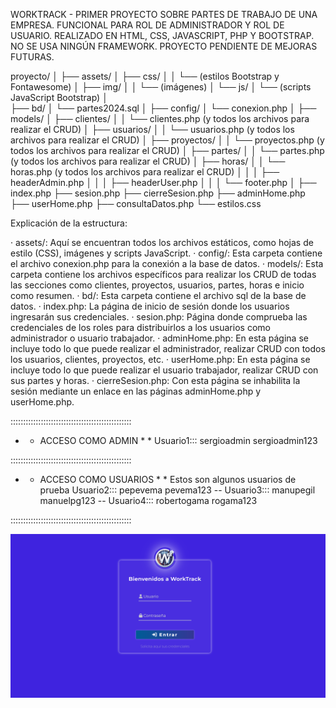 WORKTRACK - PRIMER PROYECTO SOBRE PARTES DE TRABAJO DE UNA EMPRESA. FUNCIONAL PARA ROL DE ADMINISTRADOR Y ROL DE USUARIO.
REALIZADO EN HTML, CSS, JAVASCRIPT, PHP Y BOOTSTRAP. NO SE USA NINGÚN FRAMEWORK.
PROYECTO PENDIENTE DE MEJORAS FUTURAS.

proyecto/
│
├── assets/
│   ├── css/
│   │   └── (estilos Bootstrap y Fontawesome)
│   ├── img/
│   │   └── (imágenes)
│   └── js/
│       └── (scripts JavaScript Bootstrap)
│  
├── bd/
│   └── partes2024.sql
│
├── config/
│   └── conexion.php
│
├── models/
│   ├── clientes/
│   │   └── clientes.php (y todos los archivos para realizar el CRUD)
│   ├── usuarios/
│   │   └── usuarios.php (y todos los archivos para realizar el CRUD)
│   ├── proyectos/
│   │   └── proyectos.php (y todos los archivos para realizar el CRUD)
│   ├── partes/
│   │   └── partes.php (y todos los archivos para realizar el CRUD)
│   ├── horas/
│   │   └── horas.php (y todos los archivos para realizar el CRUD)
│   │ 
│   ├── headerAdmin.php
│   │
│   ├── headerUser.php
│   │
│   └── footer.php
│
├── index.php
├── sesion.php
├── cierreSesion.php
├── adminHome.php
├── userHome.php
├── consultaDatos.php
└── estilos.css


Explicación de la estructura:

· assets/: Aquí se encuentran todos los archivos estáticos, como hojas de estilo (CSS), imágenes y scripts JavaScript.
· config/: Esta carpeta contiene el archivo conexion.php para la conexión a la base de datos.
· models/: Esta carpeta contiene los archivos específicos para realizar los CRUD de todas las secciones como clientes, proyectos, usuarios, partes, horas e inicio como resumen.
· bd/: Esta carpeta contiene el archivo sql de la base de datos.
· index.php: La página de inicio de sesión donde los usuarios ingresarán sus credenciales.
· sesion.php: Página donde comprueba las credenciales de los roles para distribuirlos a los usuarios como administrador o usuario trabajador.
· adminHome.php: En esta página se incluye todo lo que puede realizar el administrador, realizar CRUD con todos los usuarios, clientes, proyectos, etc.
· userHome.php: En esta página se incluye todo lo que puede realizar el usuario trabajador, realizar CRUD con sus partes y horas.
· cierreSesion.php: Con esta página se inhabilita la sesión mediante un enlace en las páginas adminHome.php y userHome.php.


::::::::::::::::::::::::::::::::::::::::::::::::

* * ACCESO COMO ADMIN * *
Usuario1:::
sergioadmin
sergioadmin123

::::::::::::::::::::::::::::::::::::::::::::::::

* * ACCESO COMO USUARIOS * * Estos son algunos usuarios de prueba
Usuario2:::
pepevema
pevema123
--
Usuario3:::
manupegil
manuelpg123
--
Usuario4:::
robertogama
rogama123


::::::::::::::::::::::::::::::::::::::::::::::::


![](https://github.com/Serchie77/proyectoPartesWT/blob/main/WTInicio.png)
